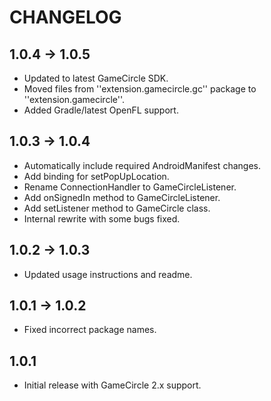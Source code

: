# CHANGELOG

## 1.0.4 -> 1.0.5
* Updated to latest GameCircle SDK.
* Moved files from ''extension.gamecircle.gc'' package to ''extension.gamecircle''.
* Added Gradle/latest OpenFL support.

## 1.0.3 -> 1.0.4
* Automatically include required AndroidManifest changes.
* Add binding for setPopUpLocation.
* Rename ConnectionHandler to GameCircleListener.
* Add onSignedIn method to GameCircleListener.
* Add setListener method to GameCircle class.
* Internal rewrite with some bugs fixed.

## 1.0.2 -> 1.0.3
* Updated usage instructions and readme.

## 1.0.1 -> 1.0.2
* Fixed incorrect package names.

## 1.0.1
* Initial release with GameCircle 2.x support.